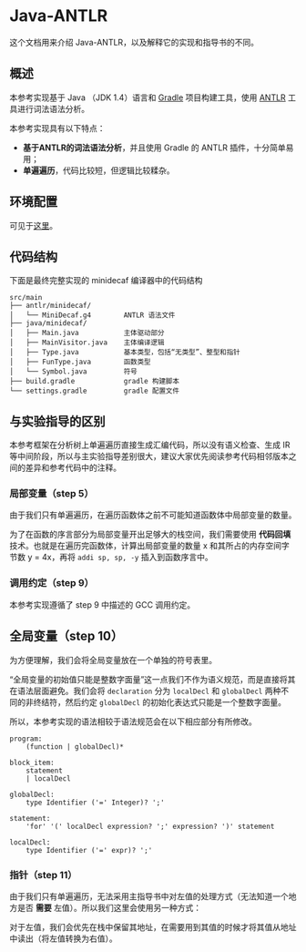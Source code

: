 # Java-ANTLR
这个文档用来介绍 Java-ANTLR，以及解释它的实现和指导书的不同。

## 概述
本参考实现基于 Java （JDK 1.4）语言和 [Gradle](https://gradle.org/) 项目构建工具，使用 [ANTLR](https://www.antlr.org/) 工具进行词法语法分析。

本参考实现具有以下特点：
- **基于ANTLR的词法语法分析**，并且使用 Gradle 的 ANTLR 插件，十分简单易用；
- **单遍遍历**，代码比较短，但逻辑比较糅杂。

## 环境配置

可见于[这里](https://github.com/decaf-lang/minidecaf/blob/md-xxy/README.md)。

## 代码结构

下面是最终完整实现的 minidecaf 编译器中的代码结构

```
src/main
├── antlr/minidecaf/
│   └── MiniDecaf.g4        ANTLR 语法文件
├── java/minidecaf/
│   ├── Main.java           主体驱动部分
│   ├── MainVisitor.java    主体编译逻辑
│   ├── Type.java           基本类型，包括“无类型”、整型和指针
│   ├── FunType.java        函数类型
│   └── Symbol.java         符号
├── build.gradle            gradle 构建脚本
└── settings.gradle         gradle 配置文件
```

## 与实验指导的区别

本参考框架在分析树上单遍遍历直接生成汇编代码，所以没有语义检查、生成 IR 等中间阶段，所以与主实验指导差别很大，建议大家优先阅读参考代码相邻版本之间的差异和参考代码中的注释。

### 局部变量（step 5）

由于我们只有单遍遍历，在遍历函数体之前不可能知道函数体中局部变量的数量。

为了在函数的序言部分为局部变量开出足够大的栈空间，我们需要使用 **代码回填** 技术。也就是在遍历完函数体，计算出局部变量的数量 x 和其所占的内存空间字节数 y = 4x，再将 `addi sp, sp, -y` 插入到函数序言中。

### 调用约定（step 9）

本参考实现遵循了 step 9 中描述的 GCC 调用约定。

## 全局变量（step 10）

为方便理解，我们会将全局变量放在一个单独的符号表里。

“全局变量的初始值只能是整数字面量”这一点我们不作为语义规范，而是直接将其在语法层面避免。我们会将 `declaration` 分为 `localDecl` 和 `globalDecl` 两种不同的非终结符，然后约定 `globalDecl` 的初始化表达式只能是一个整数字面量。

所以，本参考实现的语法相较于语法规范会在以下相应部分有所修改。

```
program:
	(function | globalDecl)*

block_item:
	statement
    | localDecl

globalDecl:
	type Identifier ('=' Integer)? ';'

statement:
	'for' '(' localDecl expression? ';' expression? ')' statement

localDecl:
	type Identifier ('=' expr)? ';'
```

### 指针（step 11）

由于我们只有单遍遍历，无法采用主指导书中对左值的处理方式（无法知道一个地方是否 **需要** 左值）。所以我们这里会使用另一种方式：

对于左值，我们会优先在栈中保留其地址，在需要用到其值的时候才将其值从地址中读出（将左值转换为右值）。
